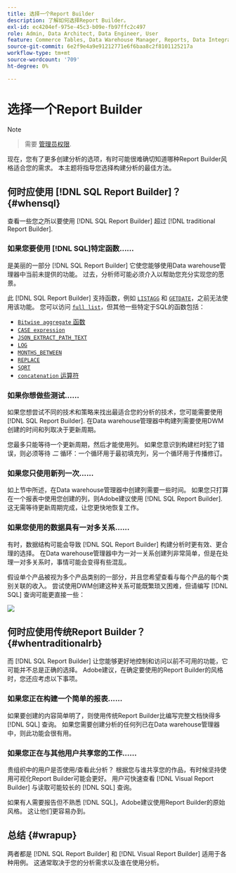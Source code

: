 ```yaml
---
title: 选择一个Report Builder
description: 了解如何选择Report Builder。
exl-id: ec4204ef-975e-45c3-b09e-fb97ffc2c497
role: Admin, Data Architect, Data Engineer, User
feature: Commerce Tables, Data Warehouse Manager, Reports, Data Integration
source-git-commit: 6e2f9e4a9e91212771e6f6baa8c2f8101125217a
workflow-type: tm+mt
source-wordcount: '709'
ht-degree: 0%

---
```


# 选择一个Report Builder

>[!NOTE]
>>需要 [管理员权限](../../administrator/user-management/user-management.md).

现在，您有了更多创建分析的选项，有时可能很难确切知道哪种Report Builder风格适合您的需求。 本主题将指导您选择构建分析的最佳方法。

## 何时应使用 [!DNL SQL Report Builder]？ {#whensql}

查看一些您之所以要使用 [!DNL SQL Report Builder] 超过 [!DNL traditional Report Builder].

### 如果您要使用 [!DNL SQL]特定函数……

是美丽的一部分 [!DNL SQL Report Builder] 它使您能够使用Data warehouse管理器中当前未提供的功能。 过去，分析师可能必须介入以帮助您充分实现您的愿景。

此 [!DNL SQL Report Builder] 支持函数，例如 [`LISTAGG`](https://docs.aws.amazon.com/redshift/latest/dg/r_LISTAGG.html) 和 [`GETDATE`](https://docs.aws.amazon.com/redshift/latest/dg/r_GETDATE.html)，之前无法使用该功能。 您可以访问 [`full list`](https://docs.aws.amazon.com/redshift/latest/dg/c_SQL_functions.html)，但其他一些特定于SQL的函数包括：

* [`Bitwise aggregate` 函数](https://docs.aws.amazon.com/redshift/latest/dg/c_bitwise_aggregate_functions.html)
* [`CASE expression`](https://docs.aws.amazon.com/redshift/latest/dg/r_CASE_function.html)
* [`JSON_EXTRACT_PATH_TEXT`](https://docs.aws.amazon.com/redshift/latest/dg/JSON_EXTRACT_PATH_TEXT.html)
* [`LOG`](https://docs.aws.amazon.com/redshift/latest/dg/r_LOG.html)
* [`MONTHS_BETWEEN`](https://docs.aws.amazon.com/redshift/latest/dg/r_MONTHS_BETWEEN_function.html)
* [`REPLACE`](https://docs.aws.amazon.com/redshift/latest/dg/r_REPLACE.html)
* [`SQRT`](https://docs.aws.amazon.com/redshift/latest/dg/r_SQRT.html)
* [`concatenation` 运算符](https://docs.aws.amazon.com/redshift/latest/dg/r_concat_op.html)

### 如果你想做些测试……

如果您想尝试不同的技术和策略来找出最适合您的分析的技术，您可能需要使用 [!DNL SQL Report Builder]. 在Data warehouse管理器中构建列需要使用DWM创建的时间和列取决于更新周期。

您最多只能等待一个更新周期，然后才能使用列。 如果您意识到构建栏时犯了错误，则必须等待 *二* 循环：一个循环用于最初填充列，另一个循环用于传播修订。

### 如果您只使用新列一次……

如上节中所述，在Data warehouse管理器中创建列需要一些时间。 如果您只打算在一个报表中使用您创建的列，则Adobe建议使用 [!DNL SQL Report Builder]. 这无需等待更新周期完成，让您更快地恢复工作。

### 如果您使用的数据具有一对多关系……

有时，数据结构可能会导致 [!DNL SQL Report Builder] 构建分析时更有效、更合理的选择。 在Data warehouse管理器中为一对一关系创建列非常简单，但是在处理一对多关系时，事情可能会变得有些混乱。

假设单个产品被视为多个产品类别的一部分，并且您希望查看与每个产品的每个类别关联的收入。 尝试使用DWM创建这种关系可能既繁琐又困难，但请编写 [!DNL SQL] 查询可能更直接一些：

![](../../assets/When_should_I_use_the_RB_2.png)

## 何时应使用传统Report Builder？ {#whentraditionalrb}

而 [!DNL SQL Report Builder] 让您能够更好地控制和访问以前不可用的功能，它可能并不总是正确的选择。 Adobe建议，在确定要使用的Report Builder的风格时，您还应考虑以下事项。

### 如果您正在构建一个简单的报表……

如果要创建的内容简单明了，则使用传统Report Builder比编写完整文档快得多 [!DNL SQL] 查询。 如果您需要创建分析的任何列已在Data warehouse管理器中，则此功能会很有用。

### 如果您正在与其他用户共享您的工作……

贵组织中的用户是否使用/查看此分析？ 根据您与谁共享您的作品，有时候坚持使用可视化Report Builder可能会更好。 用户可快速查看 [!DNL Visual Report Builder] 与读取可能较长的 [!DNL SQL] 查询。

如果有人需要报告但不熟悉 [!DNL SQL]，Adobe建议使用Report Builder的原始风格。 这让他们更容易办到。

## 总结 {#wrapup}

两者都是 [!DNL SQL Report Builder] 和 [!DNL Visual Report Builder] 适用于各种用例。 这通常取决于您的分析需求以及谁在使用分析。

